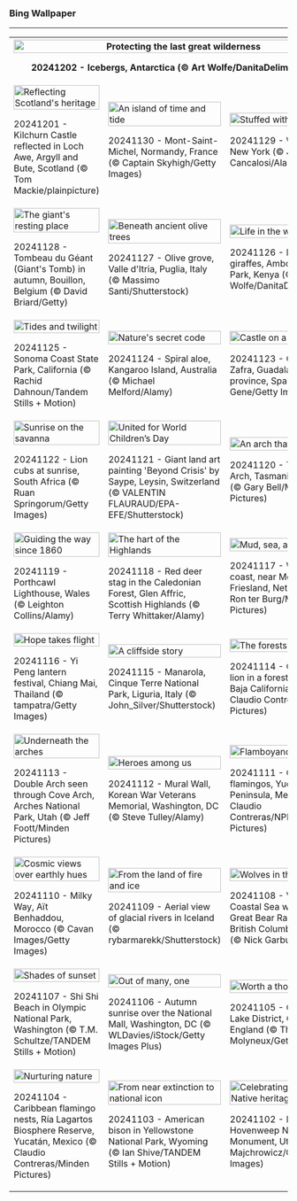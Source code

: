 <h3>
 Bing Wallpaper
</h3>
<hr/>
<table>
<tr>
<th colspan="3">
<img alt="Protecting the last great wilderness" src="https://www.bing.com/th?id=OHR.IcebergsAntarctica_EN-US6829804691_UHD.jpg&amp;rf=LaDigue_UHD.jpg&amp;pid=hp&amp;w=3840&amp;h=2160&amp;rs=1&amp;c=4" width="100%"/><p>20241202 - Icebergs, Antarctica (© Art Wolfe/DanitaDelimont.com)</p></th>
</tr>
<tr>
<td><img alt="Reflecting Scotland's heritage" src="https://www.bing.com/th?id=OHR.KilchurnAutumn_EN-US6737063910_UHD.jpg&amp;rf=LaDigue_UHD.jpg&amp;pid=hp&amp;w=3840&amp;h=2160&amp;rs=1&amp;c=4" width="100%"/><p>20241201 - Kilchurn Castle reflected in Loch Awe, Argyll and Bute, Scotland (© Tom Mackie/plainpicture)</p></td>
<td><img alt="An island of time and tide" src="https://www.bing.com/th?id=OHR.MtStMichel_EN-US6641012356_UHD.jpg&amp;rf=LaDigue_UHD.jpg&amp;pid=hp&amp;w=3840&amp;h=2160&amp;rs=1&amp;c=4" width="100%"/><p>20241130 - Mont-Saint-Michel, Normandy, France (© Captain Skyhigh/Getty Images)</p></td>
<td><img alt="Stuffed with gratitude" src="https://www.bing.com/th?id=OHR.TomTurkeys_EN-US6212893518_UHD.jpg&amp;rf=LaDigue_UHD.jpg&amp;pid=hp&amp;w=3840&amp;h=2160&amp;rs=1&amp;c=4" width="100%"/><p>20241129 - Wild turkeys, New York (© John Cancalosi/Alamy)</p></td>
</tr>
<tr>
<td><img alt="The giant's resting place" src="https://www.bing.com/th?id=OHR.SemoisRiver_EN-US6047540380_UHD.jpg&amp;rf=LaDigue_UHD.jpg&amp;pid=hp&amp;w=3840&amp;h=2160&amp;rs=1&amp;c=4" width="100%"/><p>20241128 - Tombeau du Géant (Giant's Tomb) in autumn, Bouillon, Belgium (© David Briard/Getty)</p></td>
<td><img alt="Beneath ancient olive trees" src="https://www.bing.com/th?id=OHR.TrulliGrove_EN-US5919292259_UHD.jpg&amp;rf=LaDigue_UHD.jpg&amp;pid=hp&amp;w=3840&amp;h=2160&amp;rs=1&amp;c=4" width="100%"/><p>20241127 - Olive grove, Valle d'Itria, Puglia, Italy (© Massimo Santi/Shutterstock)</p></td>
<td><img alt="Life in the wild" src="https://www.bing.com/th?id=OHR.AmboseliGiraffes_EN-US9072366924_UHD.jpg&amp;rf=LaDigue_UHD.jpg&amp;pid=hp&amp;w=3840&amp;h=2160&amp;rs=1&amp;c=4" width="100%"/><p>20241126 - Masai giraffes, Amboseli National Park, Kenya (© Art Wolfe/DanitaDelimont.com)</p></td>
</tr>
<tr>
<td><img alt="Tides and twilight" src="https://www.bing.com/th?id=OHR.SonomaCoast_EN-US5218026576_UHD.jpg&amp;rf=LaDigue_UHD.jpg&amp;pid=hp&amp;w=3840&amp;h=2160&amp;rs=1&amp;c=4" width="100%"/><p>20241125 - Sonoma Coast State Park, California (© Rachid Dahnoun/Tandem Stills + Motion)</p></td>
<td><img alt="Nature's secret code" src="https://www.bing.com/th?id=OHR.FibonacciAloe_EN-US5137471725_UHD.jpg&amp;rf=LaDigue_UHD.jpg&amp;pid=hp&amp;w=3840&amp;h=2160&amp;rs=1&amp;c=4" width="100%"/><p>20241124 - Spiral aloe, Kangaroo Island, Australia (© Michael Melford/Alamy)</p></td>
<td><img alt="Castle on a crag" src="https://www.bing.com/th?id=OHR.ZafraCastle_EN-US5032917939_UHD.jpg&amp;rf=LaDigue_UHD.jpg&amp;pid=hp&amp;w=3840&amp;h=2160&amp;rs=1&amp;c=4" width="100%"/><p>20241123 - Castle of Zafra, Guadalajara province, Spain (© Eduard Gene/Getty Images)</p></td>
</tr>
<tr>
<td><img alt="Sunrise on the savanna" src="https://www.bing.com/th?id=OHR.LionCubs_EN-US4742616367_UHD.jpg&amp;rf=LaDigue_UHD.jpg&amp;pid=hp&amp;w=3840&amp;h=2160&amp;rs=1&amp;c=4" width="100%"/><p>20241122 - Lion cubs at sunrise, South Africa (© Ruan Springorum/Getty Images)</p></td>
<td><img alt="United for World Children’s Day" src="https://www.bing.com/th?id=OHR.BeyondSaype_EN-US4398054405_UHD.jpg&amp;rf=LaDigue_UHD.jpg&amp;pid=hp&amp;w=3840&amp;h=2160&amp;rs=1&amp;c=4" width="100%"/><p>20241121 - Giant land art painting 'Beyond Crisis' by Saype, Leysin, Switzerland (© VALENTIN FLAURAUD/EPA-EFE/Shutterstock)</p></td>
<td><img alt="An arch that rocks" src="https://www.bing.com/th?id=OHR.TasmansArch_EN-US4274981499_UHD.jpg&amp;rf=LaDigue_UHD.jpg&amp;pid=hp&amp;w=3840&amp;h=2160&amp;rs=1&amp;c=4" width="100%"/><p>20241120 - Tasmans Arch, Tasmania, Australia (© Gary Bell/Minden Pictures)</p></td>
</tr>
<tr><td><img alt="Guiding the way since 1860" src="https://www.bing.com/th?id=OHR.PorthcawlLighthouse_EN-US4147042402_UHD.jpg&amp;rf=LaDigue_UHD.jpg&amp;pid=hp&amp;w=3840&amp;h=2160&amp;rs=1&amp;c=4" width="100%"/><p>20241119 - Porthcawl Lighthouse, Wales (© Leighton Collins/Alamy)</p></td><td><img alt="The hart of the Highlands" src="https://www.bing.com/th?id=OHR.RedStag_EN-US3910525623_UHD.jpg&amp;rf=LaDigue_UHD.jpg&amp;pid=hp&amp;w=3840&amp;h=2160&amp;rs=1&amp;c=4" width="100%"/><p>20241118 - Red deer stag in the Caledonian Forest, Glen Affric, Scottish Highlands (© Terry Whittaker/Alamy)</p></td><td><img alt="Mud, sea, and sky" src="https://www.bing.com/th?id=OHR.FrieslandNetherlands_EN-US3770890281_UHD.jpg&amp;rf=LaDigue_UHD.jpg&amp;pid=hp&amp;w=3840&amp;h=2160&amp;rs=1&amp;c=4" width="100%"/><p>20241117 - Wadden Sea coast, near Moddergat, Friesland, Netherlands (© Ron ter Burg/Minden Pictures)</p></td></tr><tr><td><img alt="Hope takes flight" src="https://www.bing.com/th?id=OHR.YiPengLanterns_EN-US2889801198_UHD.jpg&amp;rf=LaDigue_UHD.jpg&amp;pid=hp&amp;w=3840&amp;h=2160&amp;rs=1&amp;c=4" width="100%"/><p>20241116 - Yi Peng lantern festival, Chiang Mai, Thailand (© tampatra/Getty Images)</p></td><td><img alt="A cliffside story" src="https://www.bing.com/th?id=OHR.ManarolaItaly_EN-US4826543395_UHD.jpg&amp;rf=LaDigue_UHD.jpg&amp;pid=hp&amp;w=3840&amp;h=2160&amp;rs=1&amp;c=4" width="100%"/><p>20241115 - Manarola, Cinque Terre National Park, Liguria, Italy (© John_Silver/Shutterstock)</p></td><td><img alt="The forests of the sea" src="https://www.bing.com/th?id=OHR.KelpForest_EN-US4745308334_UHD.jpg&amp;rf=LaDigue_UHD.jpg&amp;pid=hp&amp;w=3840&amp;h=2160&amp;rs=1&amp;c=4" width="100%"/><p>20241114 - California sea lion in a forest of giant kelp, Baja California, Mexico (© Claudio Contreras/Minden Pictures)</p></td></tr><tr><td><img alt="Underneath the arches" src="https://www.bing.com/th?id=OHR.CoveArch_EN-US4653050772_UHD.jpg&amp;rf=LaDigue_UHD.jpg&amp;pid=hp&amp;w=3840&amp;h=2160&amp;rs=1&amp;c=4" width="100%"/><p>20241113 - Double Arch seen through Cove Arch, Arches National Park, Utah (© Jeff Foott/Minden Pictures)</p></td><td><img alt="Heroes among us" src="https://www.bing.com/th?id=OHR.VeteranReflections_EN-US4567357121_UHD.jpg&amp;rf=LaDigue_UHD.jpg&amp;pid=hp&amp;w=3840&amp;h=2160&amp;rs=1&amp;c=4" width="100%"/><p>20241112 - Mural Wall, Korean War Veterans Memorial, Washington, DC (© Steve Tulley/Alamy)</p></td><td><img alt="Flamboyance in flight" src="https://www.bing.com/th?id=OHR.YucatanFlamingos_EN-US4470232432_UHD.jpg&amp;rf=LaDigue_UHD.jpg&amp;pid=hp&amp;w=3840&amp;h=2160&amp;rs=1&amp;c=4" width="100%"/><p>20241111 - Caribbean flamingos, Yucatán Peninsula, Mexico (© Claudio Contreras/NPL/Minden Pictures)</p></td></tr><tr><td><img alt="Cosmic views over earthly hues" src="https://www.bing.com/th?id=OHR.MoroccoMilkyWay_EN-US4411505209_UHD.jpg&amp;rf=LaDigue_UHD.jpg&amp;pid=hp&amp;w=3840&amp;h=2160&amp;rs=1&amp;c=4" width="100%"/><p>20241110 - Milky Way, Aït Benhaddou, Morocco (© Cavan Images/Getty Images)</p></td><td><img alt="From the land of fire and ice" src="https://www.bing.com/th?id=OHR.GlacialRivers_EN-US4356459123_UHD.jpg&amp;rf=LaDigue_UHD.jpg&amp;pid=hp&amp;w=3840&amp;h=2160&amp;rs=1&amp;c=4" width="100%"/><p>20241109 - Aerial view of glacial rivers in Iceland (© rybarmarekk/Shutterstock)</p></td><td><img alt="Wolves in the wild" src="https://www.bing.com/th?id=OHR.CanadaWolves_EN-US4285635290_UHD.jpg&amp;rf=LaDigue_UHD.jpg&amp;pid=hp&amp;w=3840&amp;h=2160&amp;rs=1&amp;c=4" width="100%"/><p>20241108 - Vancouver Coastal Sea wolves in Great Bear Rainforest, British Columbia, Canada (© Nick Garbutt/Alamy)</p></td></tr><tr><td><img alt="Shades of sunset" src="https://www.bing.com/th?id=OHR.ShiShiBeach_EN-US4231457607_UHD.jpg&amp;rf=LaDigue_UHD.jpg&amp;pid=hp&amp;w=3840&amp;h=2160&amp;rs=1&amp;c=4" width="100%"/><p>20241107 - Shi Shi Beach in Olympic National Park, Washington (© T.M. Schultze/TANDEM Stills + Motion)</p></td><td><img alt="Out of many, one" src="https://www.bing.com/th?id=OHR.DCSunrise_EN-US2459275186_UHD.jpg&amp;rf=LaDigue_UHD.jpg&amp;pid=hp&amp;w=3840&amp;h=2160&amp;rs=1&amp;c=4" width="100%"/><p>20241106 - Autumn sunrise over the National Mall, Washington, DC (© WLDavies/iStock/Getty Images Plus)</p></td><td><img alt="Worth a thousand words" src="https://www.bing.com/th?id=OHR.CumbriaAutumn_EN-US4102686749_UHD.jpg&amp;rf=LaDigue_UHD.jpg&amp;pid=hp&amp;w=3840&amp;h=2160&amp;rs=1&amp;c=4" width="100%"/><p>20241105 - Grasmere, Lake District, Cumbria, England (© Thomas Molyneux/Getty Images)</p></td></tr><tr><td><img alt="Nurturing nature" src="https://www.bing.com/th?id=OHR.YucatanBiosphere_EN-US4019968428_UHD.jpg&amp;rf=LaDigue_UHD.jpg&amp;pid=hp&amp;w=3840&amp;h=2160&amp;rs=1&amp;c=4" width="100%"/><p>20241104 - Caribbean flamingo nests, Ría Lagartos Biosphere Reserve, Yucatán, Mexico (© Claudio Contreras/Minden Pictures)</p></td><td><img alt="From near extinction to national icon" src="https://www.bing.com/th?id=OHR.BisonYellowstone_EN-US4259322652_UHD.jpg&amp;rf=LaDigue_UHD.jpg&amp;pid=hp&amp;w=3840&amp;h=2160&amp;rs=1&amp;c=4" width="100%"/><p>20241103 - American bison in Yellowstone National Park, Wyoming (© Ian Shive/TANDEM Stills + Motion)</p></td><td><img alt="Celebrating America's Native heritage" src="https://www.bing.com/th?id=OHR.HovenweepRuins_EN-US3883549583_UHD.jpg&amp;rf=LaDigue_UHD.jpg&amp;pid=hp&amp;w=3840&amp;h=2160&amp;rs=1&amp;c=4" width="100%"/><p>20241102 - Pueblo ruins, Hovenweep National Monument, Utah (© Alan Majchrowicz/Getty Images)</p></td></tr></table>
